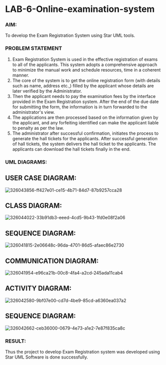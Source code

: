 # LAB-6-Online-examination-system
### AIM:
To develop the Exam Registration System using Star UML tools.
### PROBLEM STATEMENT
1. Exam Registration System is used in the effective registration of exams to all of the
applicants. This system adopts a comprehensive approach to minimize the manual work and
schedule resources, time in a coherent manner.
2. The core of the system is to get the online registration form (with details such as name,
address etc.,) filled by the applicant whose details are later verified by the Administrator.
3. Then the applicant needs to pay the examination fees by the interface provided in the
Exam Registration system. After the end of the due date for submitting the form, the
information is in turn forwarded to the administrator's view.
4. The applications are then processed based on the information given by the applicant,
and any forfeiting identified can make the applicant liable to penalty as per the law.
5. The administrator after successful confirmation, initiates the process to generate the
hall tickets for the applicants. After successful generation of hall tickets, the system delivers
the hall ticket to the applicants. The applicants can download the hall tickets finally in the end.
### UML DIAGRAMS:
## USER CASE DIAGRAM:
![326043856-ff427e01-ce15-4b71-84d7-87b9257cca28](https://github.com/Gopikakarthik/LAB-6-Online-examination-system/assets/121235427/78b0ad0e-8483-4528-b401-5b8d0c01b5a2)

## CLASS DIAGRAM:
![326044022-33b91db3-eeed-4cd5-9b43-1fd0e08f2a06](https://github.com/Gopikakarthik/LAB-6-Online-examination-system/assets/121235427/61b5a0ad-74b6-4db9-9ec6-7a4f47a80851)

## SEQUENCE DIAGRAM:
![326041815-2e06648c-96da-4701-86d5-afaec86e2730](https://github.com/Gopikakarthik/LAB-6-Online-examination-system/assets/121235427/e7faca35-4b94-415d-8d23-106ab3c6bfc3)

## COMMUNICATION DIAGRAM:
![326041954-e96ca21b-00c8-4fa4-a2cd-245ada11cab4](https://github.com/Gopikakarthik/LAB-6-Online-examination-system/assets/121235427/bb597bb6-e930-4697-b086-c9551096b44a)

## ACTIVITY DIAGRAM:
![326042580-9bf07e00-cd7d-4be9-85cd-a6360ea037a2](https://github.com/Gopikakarthik/LAB-6-Online-examination-system/assets/121235427/ff7e0e30-adfc-4a8d-aadd-c054251af160)

## SEQUENCE DIAGRAM:
![326042662-ceb36000-0679-4e73-a1e2-7e87f835ca8c](https://github.com/Gopikakarthik/LAB-6-Online-examination-system/assets/121235427/3cf3ad03-b23a-481c-8e46-e6ad05e34a08)


### RESULT:
Thus the project to develop Exam Registration system was developed using Star UML
Software is done successfully.

